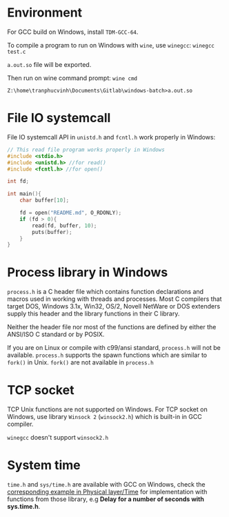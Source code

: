 # Environment

For GCC build on Windows, install ``TDM-GCC-64``.

To compile a program to run on Windows with ``wine``, use ``winegcc``: ``winegcc test.c``

``a.out.so`` file will be exported.

Then run on wine command prompt: ``wine cmd``

```
Z:\home\tranphucvinh\Documents\Gitlab\windows-batch>a.out.so
```
# File IO systemcall

File IO systemcall API in ``unistd.h`` and ``fcntl.h`` work properly in Windows:
```c
// This read file program works properly in Windows
#include <stdio.h>
#include <unistd.h> //for read()
#include <fcntl.h> //for open()

int fd;

int main(){
    char buffer[10];

    fd = open("README.md", O_RDONLY);
    if (fd > 0){
        read(fd, buffer, 10);
        puts(buffer);
    }
}
```
# Process library in Windows

``process.h`` is a C header file which contains function declarations and macros used in working with threads and processes.
Most C compilers that target DOS, Windows 3.1x, Win32, OS/2, Novell NetWare or DOS extenders supply this header and the library functions in their C library. 

Neither the header file nor most of the functions are defined by either the ANSI/ISO C standard or by POSIX.

If you are on Linux or compile with c99/ansi standard, ``process.h`` will not be available. ``process.h`` supports the spawn functions which are similar to ``fork()`` in Unix. ``fork()`` are not available in ``process.h``

# TCP socket

TCP Unix functions are not supported on Windows. For TCP socket on Windows, use library  ``Winsock 2`` (``winsock2.h``) which is built-in in GCC compiler.

``winegcc`` doesn't support ``winsock2.h``

# System time

``time.h`` and ``sys/time.h`` are available with GCC on Windows, check the [corresponding example in Physical layer/Time](https://github.com/TranPhucVinh/C/blob/master/Physical%20layer/Time/Examples.md) for implementation with functions from those library, e.g **Delay for a number of seconds with sys.time.h**.
